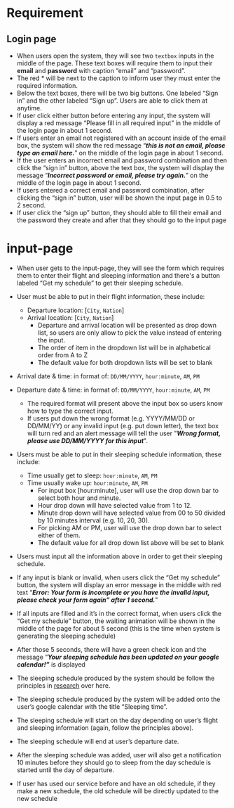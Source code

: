# Requirement
## Login page
- When users open the system, they will see two `textbox` inputs in the middle of the page. These text boxes will require them to input their **email** and **password** with caption “email” and “password”.
- The red * will be next to the caption to inform user they must enter the required information.
- Below the text boxes, there will be two big buttons. One labeled “Sign in” and the other labeled “Sign up”. Users are able to click them at anytime.
- If user click either button before entering any input, the system will display a red message “Please fill in all required input” in the middle of the login page in about 1 second.
- If users enter an email not registered with an account inside of the email box, the system will show the red message “***this is not an email, please type an email here.***” on the middle of the login page in about 1 second.
- If the user enters an incorrect email and password combination and then click the “sign in” button, above the text box, the system will display the message “***Incorrect password or email, please try again.***” on the middle of the login page in about 1 second.  
- If users entered a correct email and password combination, after clicking the “sign in” button, user will be shown the input page in 0.5 to 2 second.
- If user click the “sign up” button, they should able to fill their email and the password they create and after that they should go to the input page

# input-page
- When user gets to the input-page, they will see the form which requires them to enter their flight and sleeping information and there's a button labeled “Get my schedule” to get their sleeping schedule.

- User must be able to put in their flight information, these include:

    - Departure location: [`City`, `Nation`]
    - Arrival location: [`City`, `Nation`]
        - Departure and arrival location will be presented as drop down list, so users are only allow to pick the value instead of entering the input.
        - The order of item in the dropdown list will be in alphabetical order from A to Z
        - The default value for both dropdown lists will be set to blank

 - Arrival date & time: in format of: `DD/MM/YYYY`, `hour:minute`, `AM`, `PM`  
 - Departure date & time: in format of: `DD/MM/YYYY`, `hour:minute`, `AM`, `PM`
    - The required format will present above the input box so users know how to type the correct input.
    - If users put down the wrong format (e.g. YYYY/MM/DD or DD/MM/YY) or any invalid input (e.g. put down letter), the text box will turn red and an alert message will tell the user "***Wrong format, please use DD/MM/YYYY for this input***".


- Users must be able to put in their sleeping schedule information, these include:
    - Time usually get to sleep: `hour:minute`, `AM`, `PM`
    - Time usually wake up: `hour:minute`, `AM`, `PM`
        - For input box [hour:minute], user will use the drop down bar to select both hour and minute.
        - Hour drop down will have selected value from 1 to 12.
        - Minute drop down will have selected value from 00 to 50 divided by 10 minutes interval (e.g. 10, 20, 30).
        - For picking AM or PM, user will use the drop down bar to select either of them.
        - The default value for all drop down list above will be set to blank

- Users must input all the information above in order to get their sleeping schedule.
- If any input is blank or invalid, when users click the “Get my schedule” button, the system will display an error message in the middle with red text “***Error: Your form is incomplete or you have the invalid input, please check your form again” after 1 second.***"

- If all inputs are filled and it’s in the correct format, when users click the “Get my schedule” button, the waiting animation will be shown in the middle of the page for about 5 second (this is the time when system is generating the sleeping schedule)
- After those 5 seconds, there will have a green check icon and the message “***Your sleeping schedule has been updated on your google calendar!”*** is displayed
- The sleeping schedule produced by the system should be follow the principles in [research]("https://www.ncbi.nlm.nih.gov/pmc/articles/PMC2829880/") over here.
- The sleeping schedule produced by the system will be added onto the user’s google calendar with the title “Sleeping time”.
- The sleeping schedule will start on the day depending on user’s flight and sleeping information (again, follow the principles above).
- The sleeping schedule will end at user’s departure date.
- After the sleeping schedule was added, user will also get a notification 10 minutes before they should go to sleep from the day schedule is started until the day of departure.    

- If user has used our service before and have an old schedule, if they make a new schedule, the old schedule will be directly updated to the new schedule
